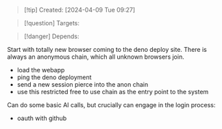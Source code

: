 
>[!tip] Created: [2024-04-09 Tue 09:27]

>[!question] Targets: 

>[!danger] Depends: 

Start with totally new browser coming to the deno deploy site.
There is always an anonymous chain, which all unknown browsers join.

- load the webapp
- ping the deno deployment
- send a new session pierce into the anon chain
- use this restricted free to use chain as the entry point to the system

Can do some basic AI calls, but crucially can engage in the login process:

- oauth with github